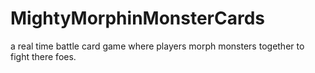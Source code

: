 # MightyMorphinMonsterCards
a real time battle card game where players morph monsters together to fight there foes.
